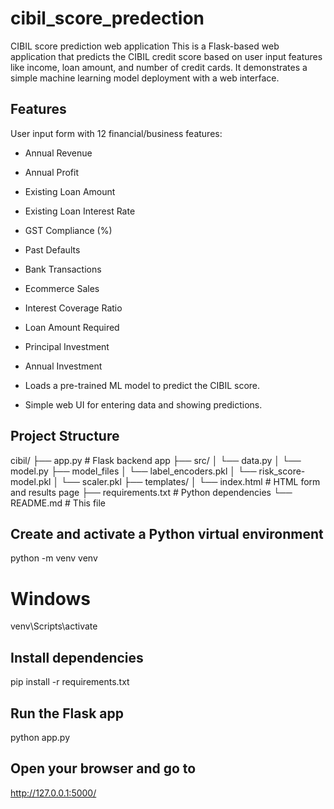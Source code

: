 # cibil_score_predection
CIBIL score prediction web application
This is a Flask-based web application that predicts the CIBIL credit score based on user input features like income, loan amount, and number of credit cards. It demonstrates a simple machine learning model deployment with a web interface.

## Features
 User input form with 12 financial/business features:
  - Annual Revenue
  - Annual Profit
  - Existing Loan Amount
  - Existing Loan Interest Rate
  - GST Compliance (%)
  - Past Defaults
  - Bank Transactions
  - Ecommerce Sales
  - Interest Coverage Ratio
  - Loan Amount Required
  - Principal Investment
  - Annual Investment

- Loads a pre-trained ML model to predict the CIBIL score.
- Simple web UI for entering data and showing predictions.

## Project Structure
cibil/
├── app.py # Flask backend app
├── src/
│ └── data.py
│ └── model.py
├── model_files
│ └── label_encoders.pkl
│ └── risk_score-model.pkl
│ └── scaler.pkl
├── templates/
│ └── index.html # HTML form and results page
├── requirements.txt # Python dependencies
└── README.md # This file

## Create and activate a Python virtual environment
python -m venv venv
# Windows
venv\Scripts\activate

## Install dependencies
pip install -r requirements.txt

## Run the Flask app
python app.py

## Open your browser and go to
http://127.0.0.1:5000/
